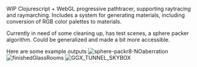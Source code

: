 WIP Clojurescript + WebGL progressive pathtracer, supporting raytracing and raymarching. Includes a system for generating materials, including conversion of RGB color palettes to materials. 

Currently in need of some cleaning up, has test scenes, a sphere packer algorithm. Could be generalized and made a bit more accessible.

Here are some example outputs
![sphere-packr8-NOaberration](https://github.com/FayCarsons/glace/assets/95594152/f3d6440c-274d-4ae6-9320-2f6a7eeccee2)
![finishedGlassRooms](https://github.com/FayCarsons/glace/assets/95594152/2df31c4d-13c1-44c8-bcef-ba1019fcf9f5)
![GGX_TUNNEL_SKYBOX](https://github.com/FayCarsons/glace/assets/95594152/1725e30d-734f-4341-bae4-3c889f3fd858)
